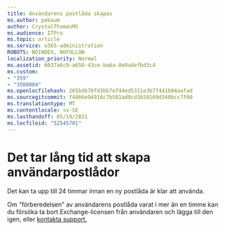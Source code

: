 ```yaml
---
title: Användarens postlåda skapas
ms.author: pebaum
author: CrystalThomasMS
ms.audience: ITPro
ms.topic: article
ms.service: o365-administration
ROBOTS: NOINDEX, NOFOLLOW
localization_priority: Normal
ms.assetid: 6037a6c9-a658-43ce-ba6a-8e0a4efbd3c4
ms.custom:
- "359"
- "3500004"
ms.openlocfilehash: 265bdb76fd3bb7e744ed5311e3b7f441b04aafad
ms.sourcegitcommit: f4866e94918c7b591ad0cd3b58169d340bcc7f00
ms.translationtype: MT
ms.contentlocale: sv-SE
ms.lasthandoff: 05/19/2021
ms.locfileid: "52545701"
---
```

# <a name="user-mailbox-creation-is-taking-a-long-time"></a>Det tar lång tid att skapa användarpostlådor

Det kan ta upp till 24 timmar innan en ny postlåda är klar att använda.
  
Om "förberedelsen" av användarens postlåda varat i mer än en timme kan du försöka ta bort Exchange-licensen från användaren och lägga till den igen, eller [kontakta support.](https://go.microsoft.com/fwlink/p/?linkid=518322)
